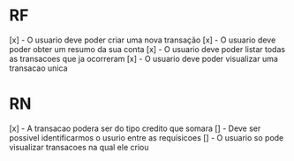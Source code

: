 # RF
  [x] - O usuario deve poder criar uma nova transação
  [x] - O usuario deve poder obter um resumo da sua conta
  [x] - O usuario deve poder listar todas as transacoes que ja ocorreram
  [x] - O usuario deve poder visualizar uma transacao unica

# RN

  [x] - A transacao podera ser do tipo credito que somara
  [] - Deve ser possivel identificarmos o usurio entre as requisicoes
  [] - O usuario so pode visualizar transacoes na qual ele criou